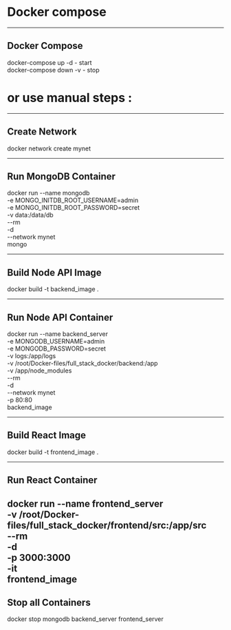 
# Docker compose 
---------------------
 Docker Compose 
---------------------
docker-compose up -d  - start \
docker-compose down -v - stop

# or use manual steps :

---------------------
Create Network
---------------------

docker network create mynet

---------------------
Run MongoDB Container
---------------------

docker run --name mongodb \
  -e MONGO_INITDB_ROOT_USERNAME=admin \
  -e MONGO_INITDB_ROOT_PASSWORD=secret \
  -v data:/data/db \
  --rm \
  -d \
  --network mynet \
  mongo

---------------------
Build Node API Image
---------------------

docker build -t backend_image .

---------------------
Run Node API Container
---------------------

docker run --name backend_server \
  -e MONGODB_USERNAME=admin \
  -e MONGODB_PASSWORD=secret \
  -v logs:/app/logs \
  -v /root/Docker-files/full_stack_docker/backend:/app \
  -v /app/node_modules \
  --rm \
  -d \
  --network mynet \
  -p 80:80 \
  backend_image

---------------------
Build React  Image
---------------------

docker build -t frontend_image .

---------------------
Run React  Container
---------------------

docker run --name frontend_server \
  -v /root/Docker-files/full_stack_docker/frontend/src:/app/src \
  --rm \
  -d \
  -p 3000:3000 \
  -it \
frontend_image
---------------------
Stop all Containers
---------------------

docker stop mongodb backend_server frontend_server

